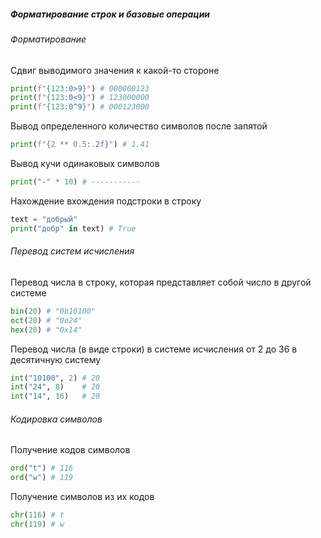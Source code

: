 ##### Форматирование строк и базовые операции

###### Форматирование

Сдвиг выводимого значения к какой-то стороне

```python
print(f"{123:0>9}") # 000000123
print(f"{123:0<9}") # 123000000
print(f"{123:0^9}") # 000123000
```

Вывод определенного количество символов после запятой

```python
print(f"{2 ** 0.5:.2f}") # 1.41
```

Вывод кучи одинаковых символов

```python
print("-" * 10) # -----------
```

Нахождение вхождения подстроки в строку

```python
text = "добрый"
print("добр" in text) # True
```

###### Перевод систем исчисления

Перевод числа в строку, которая представляет собой число в другой системе

```python
bin(20) # "0b10100"
oct(20) # "0o24"
hex(20) # "0x14"
```

Перевод числа (в виде строки) в системе исчисления от 2 до 36 в десятичную систему

```python
int("10100", 2) # 20
int("24", 8)    # 20
int("14", 16)   # 20
```

###### Кодировка символов

Получение кодов символов

```python
ord("t") # 116 
ord("w") # 119
```

Получение символов из их кодов

```python
chr(116) # t
chr(119) # w
```


